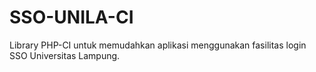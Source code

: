 # SSO-UNILA-CI

Library PHP-CI untuk memudahkan aplikasi menggunakan fasilitas login SSO Universitas Lampung.